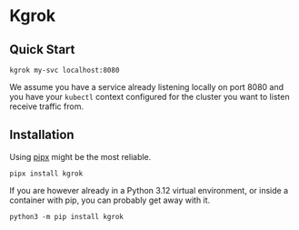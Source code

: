 # Kgrok

## Quick Start

```
kgrok my-svc localhost:8080
```

We assume you have a service already listening locally on port 8080
and you have your `kubectl` context configured for the cluster you want to
listen receive traffic from.


## Installation

Using [pipx] might be the most reliable.

```
pipx install kgrok
```

[pipx]: https://pipx.pypa.io/stable/

If you are however already in a Python 3.12 virtual environment, or inside
a container with pip, you can probably get away with it.

```
python3 -m pip install kgrok
```

